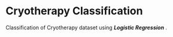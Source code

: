 # Cryotherapy Classification
Classification of Cryotherapy dataset using ***Logistic Regression*** .


